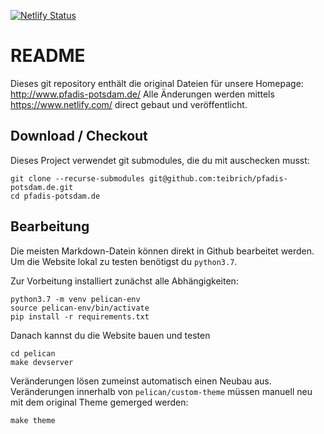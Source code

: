 [![Netlify Status](https://api.netlify.com/api/v1/badges/ef3bf18f-d569-4beb-b19d-24c5038d95ec/deploy-status)](https://app.netlify.com/sites/pensive-yonath-253aac/deploys)

# README

Dieses git repository enthält die original Dateien für unsere Homepage: http://www.pfadis-potsdam.de/
Alle Änderungen werden mittels https://www.netlify.com/ direct gebaut und veröffentlicht.

## Download / Checkout

Dieses Project verwendet git submodules, die du mit auschecken musst:

    git clone --recurse-submodules git@github.com:teibrich/pfadis-potsdam.de.git
    cd pfadis-potsdam.de

## Bearbeitung

Die meisten Markdown-Datein können direkt in Github bearbeitet werden. Um die Website lokal zu testen benötigst du `python3.7`.

Zur Vorbeitung installiert zunächst alle Abhängigkeiten:

    python3.7 -m venv pelican-env
    source pelican-env/bin/activate
    pip install -r requirements.txt

Danach kannst du die Website bauen und testen

    cd pelican
    make devserver

Veränderungen lösen zumeinst automatisch einen Neubau aus. Veränderungen innerhalb von `pelican/custom-theme` müssen manuell neu mit dem original Theme gemerged werden:

    make theme
